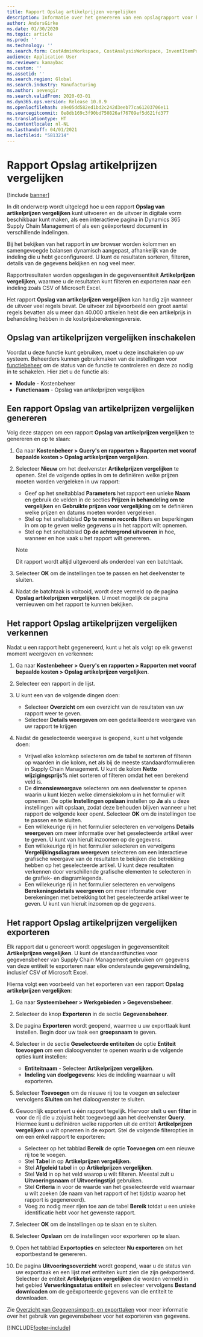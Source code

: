 ```yaml
---
title: Rapport Opslag artikelprijzen vergelijken
description: Informatie over het genereren van een opslagrapport voor het vergelijken van artikelprijzen en vervolgens het doorbladeren en/of exporteren van het resultaat.
author: AndersGirke
ms.date: 01/30/2020
ms.topic: article
ms.prod: ''
ms.technology: ''
ms.search.form: CostAdminWorkspace, CostAnalysisWorkspace, InventItemPriceCompareStorage, InventItemPriceCompareStorageDetailsChart, InventItemPriceCompareStorageDetails
audience: Application User
ms.reviewer: kamaybac
ms.custom: ''
ms.assetid: ''
ms.search.region: Global
ms.search.industry: Manufacturing
ms.author: aevengir
ms.search.validFrom: 2020-03-01
ms.dyn365.ops.version: Release 10.0.9
ms.openlocfilehash: a9e05dd582ed1bd2c242d3eeb77ca61203706e11
ms.sourcegitcommit: 0e8db169c3f90bd750826af76709ef5d621fd377
ms.translationtype: HT
ms.contentlocale: nl-NL
ms.lasthandoff: 04/01/2021
ms.locfileid: "5813214"
---
```

# <a name="compare-item-prices-storage-report"></a>Rapport Opslag artikelprijzen vergelijken

[!include [banner](../includes/banner.md)]

In dit onderwerp wordt uitgelegd hoe u een rapport **Opslag van artikelprijzen vergelijken** kunt uitvoeren en de uitvoer in digitale vorm beschikbaar kunt maken, als een interactieve pagina in Dynamics 365 Supply Chain Management of als een geëxporteerd document in verschillende indelingen.

Bij het bekijken van het rapport in uw browser worden kolommen en samengevoegde balansen dynamisch aangepast, afhankelijk van de indeling die u hebt geconfigureerd. U kunt de resultaten sorteren, filteren, details van de gegevens bekijken en nog veel meer.

Rapportresultaten worden opgeslagen in de gegevensentiteit **Artikelprijzen vergelijken**, waarmee u de resultaten kunt filteren en exporteren naar een indeling zoals CSV of Microsoft Excel.

Het rapport **Opslag van artikelprijzen vergelijken** kan handig zijn wanneer de uitvoer veel regels bevat. De uitvoer zal bijvoorbeeld een groot aantal regels bevatten als u meer dan 40.000 artikelen hebt die een artikelprijs in behandeling hebben in de kostprijsberekeningsversie.

## <a name="enable-compare-item-prices-storage"></a>Opslag van artikelprijzen vergelijken inschakelen

Voordat u deze functie kunt gebruiken, moet u deze inschakelen op uw systeem. Beheerders kunnen gebruikmaken van de instellingen voor [functiebeheer](../../fin-ops-core/fin-ops/get-started/feature-management/feature-management-overview.md) om de status van de functie te controleren en deze zo nodig in te schakelen. Hier ziet u de functie als:

- **Module** - Kostenbeheer
- **Functienaam** - Opslag van artikelprijzen vergelijken

## <a name="generate-a-compare-item-prices-storage-report"></a>Een rapport Opslag van artikelprijzen vergelijken genereren

Volg deze stappen om een rapport **Opslag van artikelprijzen vergelijken** te genereren en op te slaan:

1. Ga naar **Kostenbeheer > Query's en rapporten > Rapporten met vooraf bepaalde kosten > Opslag artikelprijzen vergelijken**.

1. Selecteer **Nieuw** om het deelvenster **Artikelprijzen vergelijken** te openen. Stel de volgende opties in om te definiëren welke prijzen moeten worden vergeleken in uw rapport:

    - Geef op het sneltabblad **Parameters** het rapport een unieke **Naam** en gebruik de velden in de secties **Prijzen in behandeling om te vergelijken** en **Gebruikte prijzen voor vergelijking** om te definiëren welke prijzen en datums moeten worden vergeleken.
    - Stel op het sneltabblad **Op te nemen records** filters en beperkingen in om op te geven welke gegevens u in het rapport wilt opnemen.
    - Stel op het sneltabblad **Op de achtergrond uitvoeren** in hoe, wanneer en hoe vaak u het rapport wilt genereren.
    > [!NOTE]
    > Dit rapport wordt altijd uitgevoerd als onderdeel van een batchtaak.

1. Selecteer **OK** om de instellingen toe te passen en het deelvenster te sluiten.

1. Nadat de batchtaak is voltooid, wordt deze vermeld op de pagina **Opslag artikelprijzen vergelijken**. U moet mogelijk de pagina vernieuwen om het rapport te kunnen bekijken.

## <a name="explore-the-compare-item-prices-storage-report"></a>Het rapport Opslag artikelprijzen vergelijken verkennen

Nadat u een rapport hebt gegenereerd, kunt u het als volgt op elk gewenst moment weergeven en verkennen:

1. Ga naar **Kostenbeheer > Query's en rapporten > Rapporten met vooraf bepaalde kosten > Opslag artikelprijzen vergelijken**.

1. Selecteer een rapport in de lijst.

1. U kunt een van de volgende dingen doen:

    - Selecteer **Overzicht** om een overzicht van de resultaten van uw rapport weer te geven.
    - Selecteer **Details weergeven** om een gedetailleerdere weergave van uw rapport te krijgen

1. Nadat de geselecteerde weergave is geopend, kunt u het volgende doen:

    - Vrijwel elke kolomkop selecteren om de tabel te sorteren of filteren op waarden in die kolom, net als bij de meeste standaardformulieren in Supply Chain Management. U kunt de kolom **Netto wijzigingsprijs%** niet sorteren of filteren omdat het een berekend veld is.
    - De **dimensieweergave** selecteren om een deelvenster te openen waarin u kunt kiezen welke dimensiekolom u in het formulier wilt opnemen. De optie **Instellingen opslaan** instellen op **Ja** als u deze instellingen wilt opslaan, zodat deze behouden blijven wanneer u het rapport de volgende keer opent. Selecteer **OK** om de instellingen toe te passen en te sluiten.
    - Een willekeurige rij in het formulier selecteren en vervolgens **Details weergeven** om meer informatie over het geselecteerde artikel weer te geven. U kunt van hieruit inzoomen op de gegevens.
    - Een willekeurige rij in het formulier selecteren en vervolgens **Vergelijkingsdiagram weergeven** selecteren om een interactieve grafische weergave van de resultaten te bekijken die betrekking hebben op het geselecteerde artikel. U kunt deze resultaten verkennen door verschillende grafische elementen te selecteren in de grafiek- en diagramlegenda.
    - Een willekeurige rij in het formulier selecteren en vervolgens **Berekeningsdetails weergeven** om meer informatie over berekeningen met betrekking tot het geselecteerde artikel weer te geven. U kunt van hieruit inzoomen op de gegevens.

## <a name="export-the-compare-item-prices-storage-report"></a>Het rapport Opslag artikelprijzen vergelijken exporteren

Elk rapport dat u genereert wordt opgeslagen in gegevensentiteit **Artikelprijzen vergelijken**. U kunt de standaardfuncties voor gegevensbeheer van Supply Chain Management gebruiken om gegevens van deze entiteit te exporteren naar elke ondersteunde gegevensindeling, inclusief CSV of Microsoft Excel.

Hierna volgt een voorbeeld van het exporteren van een rapport **Opslag artikelprijzen vergelijken**:

1. Ga naar **Systeembeheer > Werkgebieden > Gegevensbeheer**.

1. Selecteer de knop **Exporteren** in de sectie **Gegevensbeheer**.

1. De pagina **Exporteren** wordt geopend, waarmee u uw exporttaak kunt instellen. Begin door uw taak een **groepsnaam** te geven.

1. Selecteer in de sectie **Geselecteerde entiteiten** de optie **Entiteit toevoegen** om een dialoogvenster te openen waarin u de volgende opties kunt instellen:

    - **Entiteitnaam** - Selecteer **Artikelprijzen vergelijken**.
    - **Indeling van doelgegevens**: kies de indeling waarnaar u wilt exporteren.

1. Selecteer **Toevoegen** om de nieuwe rij toe te voegen en selecteer vervolgens **Sluiten** om het dialoogvenster te sluiten.

1. Gewoonlijk exporteert u één rapport tegelijk. Hiervoor stelt u een **filter** in voor de rij die u zojuist hebt toegevoegd aan het deelvenster **Query**. Hiermee kunt u definiëren welke rapporten uit de entiteit **Artikelprijzen vergelijken** u wilt opnemen in de export. Stel de volgende filteropties in om een enkel rapport te exporteren:

    - Selecteer op het tabblad **Bereik** de optie **Toevoegen** om een nieuwe rij toe te voegen.
    - Stel **Tabel** in op **Artikelprijzen vergelijken**.
    - Stel **Afgeleid tabel** in op **Artikelprijzen vergelijken**.
    - Stel **Veld** in op het veld waarop u wilt filteren. Meestal zult u **Uitvoeringsnaam** of **Uitvoeringstijd** gebruiken.
    - Stel **Criteria** in voor de waarde van het geselecteerde veld waarnaar u wilt zoeken (de naam van het rapport of het tijdstip waarop het rapport is gegenereerd).
    - Voeg zo nodig meer rijen toe aan de tabel **Bereik** totdat u een unieke identificatie hebt voor het gewenste rapport.

1. Selecteer **OK** om de instellingen op te slaan en te sluiten.

1. Selecteer **Opslaan** om de instellingen voor exporteren op te slaan.

1. Open het tabblad **Exportopties** en selecteer **Nu exporteren** om het exportbestand te genereren.

1. De pagina **Uitvoeringsoverzicht** wordt geopend, waar u de status van uw exporttaak en een lijst met entiteiten kunt zien die zijn geëxporteerd. Selecteer de entiteit **Artikelprijzen vergelijken** die worden vermeld in het gebied **Verwerkingsstatus entiteit** en selecteer vervolgens **Bestand downloaden** om de geëxporteerde gegevens van die entiteit te downloaden.

Zie [Overzicht van Gegevensimport- en exporttaken](../../fin-ops-core/dev-itpro/data-entities/data-import-export-job.md) voor meer informatie over het gebruik van gegevensbeheer voor het exporteren van gegevens.


[!INCLUDE[footer-include](../../includes/footer-banner.md)]
